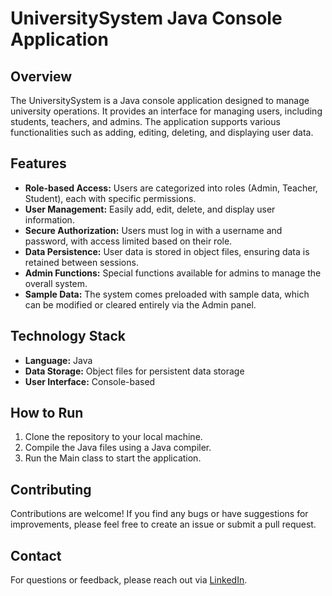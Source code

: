 # UniversitySystem Java Console Application
## Overview
The UniversitySystem is a Java console application designed to manage university operations. It provides an interface for managing users, including students, teachers, and admins. The application supports various functionalities such as adding, editing, deleting, and displaying user data.
## Features
- **Role-based Access:** Users are categorized into roles (Admin, Teacher, Student), each with specific permissions.
- **User Management:** Easily add, edit, delete, and display user information.
- **Secure Authorization:** Users must log in with a username and password, with access limited based on their role.
- **Data Persistence:** User data is stored in object files, ensuring data is retained between sessions.
- **Admin Functions:** Special functions available for admins to manage the overall system.
- **Sample Data:** The system comes preloaded with sample data, which can be modified or cleared entirely via the Admin panel.
## Technology Stack
- **Language:** Java
- **Data Storage:** Object files for persistent data storage
- **User Interface:** Console-based
## How to Run
1. Clone the repository to your local machine.
2. Compile the Java files using a Java compiler.
3. Run the Main class to start the application.
## Contributing
Contributions are welcome! If you find any bugs or have suggestions for improvements, please feel free to create an issue or submit a pull request.
## Contact
For questions or feedback, please reach out via [LinkedIn](https://linkedin.com/in/kamran-baxshaliyev).
